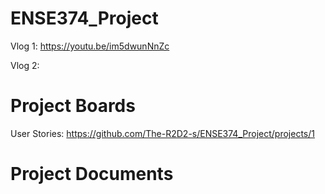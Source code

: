 # ENSE374_Project
Vlog 1: https://youtu.be/im5dwunNnZc

Vlog 2: 

# Project Boards

User Stories: https://github.com/The-R2D2-s/ENSE374_Project/projects/1

# Project Documents
